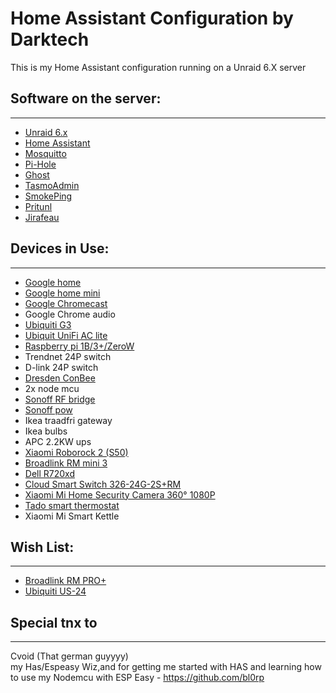<h1>Home Assistant Configuration by Darktech</h1>
<p>This is my Home Assistant configuration running on a Unraid 6.X server</p>
<h2>Software on the server:</h2>
<hr />
<ul>
<li><a href="https://unraid.net" target="_blank" rel="noopener">Unraid 6.x</a></li>
<li><a href="https://home-assistant.io/" rel="nofollow">Home Assistant</a></li>
<li><a href="https://mosquitto.org/" rel="nofollow">Mosquitto</a></li>
<li><a href="https://pi-hole.net/" rel="nofollow">Pi-Hole</a></li>
<li><a href="https://ghost.org" target="_blank" rel="noopener">Ghost</a></li>
<li><a href="https://github.com/reloxx13/TasmoAdmin" target="_blank" rel="noopener">TasmoAdmin</a></li>
<li><a href="https://oss.oetiker.ch/smokeping/" target="_blank" rel="noopener">SmokePing</a></li>
<li><a href="https://pritunl.com" rel="noopener">Pritunl</a></li>
<li><a href="https://gitlab.com/mojo42/Jirafeau" target="_blank" rel="noopener">Jirafeau</a></li>
</ul>
<h2>Devices in Use:</h2>
<hr />
<ul>
<li><a href="https://store.google.com/product/google_home" target="_blank" rel="noopener">Google home</a></li>
<li><a href="https://store.google.com/product/google_home_mini" target="_blank" rel="noopener">Google home mini</a></li>
<li><a href="https://store.google.com/product/chromecast" target="_blank" rel="noopener">Google Chromecast</a></li>
<li>Google Chrome audio</li>
<li><a href="https://www.ui.com/unifi-video/unifi-video-camera-g3/" target="_blank" rel="noopener">Ubiquiti G3</a></li>
<li><a href="https://www.ui.com/unifi/unifi-ap-ac-lite/" target="_blank" rel="noopener">Ubiquit UniFi AC lite</a></li>
<li><a href="https://www.raspberrypi.org" target="_blank" rel="noopener">Raspberry pi 1B/3+/ZeroW</a></li>
<li>Trendnet 24P switch&nbsp;</li>
<li>D-link 24P switch</li>
<li><a href="https://www.dresden-elektronik.de/conbee/" target="_blank" rel="noopener">Dresden ConBee</a></li>
<li>2x node mcu</li>
<li><a href="https://sonoff.itead.cc/en/products/appliances/sonoff-rf-bridge-433" target="_blank" rel="noopener">Sonoff RF bridge</a></li>
<li><a href="https://www.itead.cc/sonoff-pow.html" target="_blank" rel="noopener">Sonoff pow</a></li>
<li>Ikea traadfri gateway</li>
<li>Ikea bulbs</li>
<li>APC 2.2KW ups</li>
<li><a href="https://www.proshop.dk/Robotstoevsuger/Xiaomi-Robotstoevsuger-Mi-Roborock-2-White/2667550">Xiaomi Roborock 2 (S50)</a></li>
<li><a href="http://www.ibroadlink.com/rmMini3/">Broadlink RM mini 3</a></li>
<li><a href="https://cdn.etb-tech.com/media/catalog/product/cache/68250b5260b930b2300bcc8422ca32a1/d/e/dell_poweredge_r720xd_oem_3-5_front_full_dsc3062_1_1.jpg">Dell R720xd</a></li>
<li><a href="https://mikrotik.com/product/CSS326-24G-2SplusRM">Cloud Smart Switch 326-24G-2S+RM</a></li>
<li><a href="https://www.mi.com/global/camera-360">Xiaomi Mi Home Security Camera 360&deg; 1080P</a></li>
<li><a href="https://www.tado.com/de-en/">Tado smart thermostat</a></li>
<li>Xiaomi Mi Smart Kettle</li>
</ul>
<h2>Wish List:</h2>
<hr />
<ul>
<li><a href="http://www.ibroadlink.com/rmPro+/" target="_blank" rel="noopener">Broadlink RM PRO+</a></li>
<li><a href="https://www.ui.com/unifi-switching/unifi-switch-2448/" target="_blank" rel="noopener">Ubiquiti US-24</a>&nbsp;</li>
</ul>
<h2>Special tnx to</h2>
<hr />
<p>Cvoid (That german guyyyy)<br />my Has/Espeasy Wiz,and for getting me started with HAS and learning how to use my Nodemcu with ESP Easy -&nbsp;<a href="https://github.com/bl0rp">https://github.com/bl0rp</a></p>

